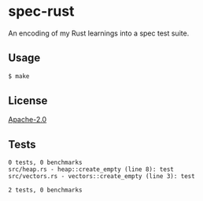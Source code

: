 # spec-rust
An encoding of my Rust learnings into a spec test suite.

## Usage
```sh
$ make
```

## License
[Apache-2.0](./LICENSE)

## Tests
```
0 tests, 0 benchmarks
src/heap.rs - heap::create_empty (line 8): test
src/vectors.rs - vectors::create_empty (line 3): test

2 tests, 0 benchmarks
```
